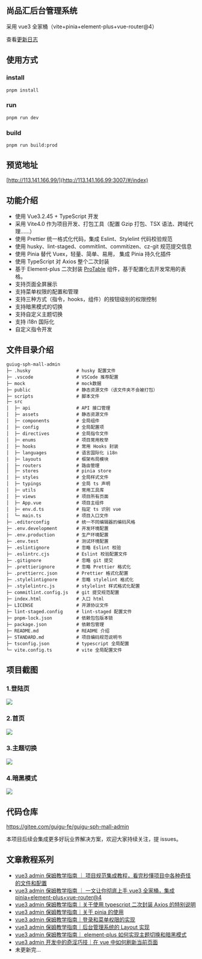 ## 尚品汇后台管理系统

采用 vue3 全家桶（vite+pinia+element-plus+vue-router@4）

查看[更新日志](./CHANGELOG.md)

## 使用方式

### install

```
pnpm install
```

### run

```
pnpm run dev
```

### build

```
pnpm run build:prod
```

## 预览地址

[http://113.141.166.99/](http://113.141.166.99:3007/#/index)

## 功能介绍

- 使用 Vue3.2.45 + TypeScript 开发
- 采用 Vite4.0 作为项目开发、打包工具（配置 Gzip 打包、TSX 语法、跨域代理……）
- 使用 Prettier 统一格式化代码，集成 Eslint、Stylelint 代码校验规范
- 使用 husky、lint-staged、commitlint、commitizen、cz-git 规范提交信息
- 使用 Pinia 替代 Vuex，轻量、简单、易用， 集成 Pinia 持久化插件
- 使用 TypeScript 对 Axios 整个二次封装
- 基于 Element-plus 二次封装 [ProTable](https://juejin.cn/post/7166068828202336263) 组件，基于配置化去开发常用的表格。
- 支持页面全屏展示
- 支持菜单权限的配置和管理
- 支持三种方式（指令，hooks，组件）的按钮级别的权限控制
- 支持暗黑模式的切换
- 支持自定义主题切换
- 支持 i18n 国际化
- 自定义指令开发

## 文件目录介绍

```
guiug-sph-mall-admin
├─ .husky                 # husky 配置文件
├─ .vscode                # VSCode 推荐配置
├─ mock                   # mock数据
├─ public                 # 静态资源文件（该文件夹不会被打包）
├─ scripts                # 脚本文件
├─ src
│  ├─ api                 # API 接口管理
│  ├─ assets              # 静态资源文件
│  ├─ components          # 全局组件
│  ├─ config              # 全局配置项
│  ├─ directives          # 全局指令文件
│  ├─ enums               # 项目常用枚举
│  ├─ hooks               # 常用 Hooks 封装
│  ├─ languages           # 语言国际化 i18n
│  ├─ layouts             # 框架布局模块
│  ├─ routers             # 路由管理
│  ├─ stores              # pinia store
│  ├─ styles              # 全局样式文件
│  ├─ typings             # 全局 ts 声明
│  ├─ utils               # 常用工具库
│  ├─ views               # 项目所有页面
│  ├─ App.vue             # 项目主组件
│  ├─ env.d.ts            # 指定 ts 识别 vue
│  └─ main.ts             # 项目入口文件
├─ .editorconfig          # 统一不同编辑器的编码风格
├─ .env.development       # 开发环境配置
├─ .env.production        # 生产环境配置
├─ .env.test              # 测试环境配置
├─ .eslintignore          # 忽略 Eslint 校验
├─ .eslintrc.cjs          # Eslint 校验配置文件
├─ .gitignore             # 忽略 git 提交
├─ .prettierignore        # 忽略 Prettier 格式化
├─ .prettierrc.json       # Prettier 格式化配置
├─ .stylelintignore       # 忽略 stylelint 格式化
├─ .stylelintrc.js        # stylelint 样式格式化配置
├─ commitlint.config.js   # git 提交规范配置
├─ index.html             # 入口 html
├─ LICENSE                # 开源协议文件
├─ lint-staged.config     # lint-staged 配置文件
├─ pnpm-lock.json         # 依赖包包版本锁
├─ package.json           # 依赖包管理
├─ README.md              # README 介绍
├─ STANDARD.md            # 项目编码规范说明书
├─ tsconfig.json          # typescript 全局配置
└─ vite.config.ts         # vite 全局配置文件
```

## 项目截图

### 1.登陆页

![](https://p3-juejin.byteimg.com/tos-cn-i-k3u1fbpfcp/cc43ab2effde43848d19df6e53125753~tplv-k3u1fbpfcp-zoom-1.image)

### 2.首页

![](https://p3-juejin.byteimg.com/tos-cn-i-k3u1fbpfcp/6d13f40912a64edbb0050c6966fc58b1~tplv-k3u1fbpfcp-zoom-1.image)

### 3.主题切换

![](https://p3-juejin.byteimg.com/tos-cn-i-k3u1fbpfcp/fb449a5f916242a3956a95a4a39f7cd5~tplv-k3u1fbpfcp-zoom-1.image)

### 4.暗黑模式

![](https://p3-juejin.byteimg.com/tos-cn-i-k3u1fbpfcp/96123e9e16ff4274acb2c01c0e2f3af9~tplv-k3u1fbpfcp-zoom-1.image)

## 代码仓库

https://gitee.com/guigu-fe/guigu-sph-mall-admin

本项目后续会集成更多好玩业界解决方案，欢迎大家持续关注，提 issues。

## 文章教程系列

- [vue3 admin 保姆教学指南 ｜ 项目规范集成教程，看完秒懂项目中各种奇怪的文件和配置](https://juejin.cn/post/7195080019394166842)
- [vue3 admin 保姆教学指南 ｜ 一文让你彻底上手 vue3 全家桶，集成 pinia+element-plus+vue-router@4](https://juejin.cn/post/7196852501190082616)
- [vue3 admin 保姆教学指南｜关于使用 typescript 二次封装 Axios 的特别说明](https://juejin.cn/post/7214146630467305530)
- [vue3 admin 保姆教学指南｜关于 pinia 的使用](https://juejin.cn/post/7214342319348138041)
- [vue3 admin 保姆教学指南｜登录和菜单权限的实现](https://juejin.cn/post/7215035912186413115)
- [vue3 admin 保姆教学指南｜后台管理系统的 Layout 实现](https://juejin.cn/post/7215125397347680314)
- [vue3 admin 保姆教学指南｜ element-plus 如何实现主题切换和暗黑模式](https://juejin.cn/post/7215485221830852665)
- [vue3 admin 开发中的奇淫巧技｜在 vue 中如何刷新当前页面](https://juejin.cn/post/7216130963276644407)
- 未更新完...
